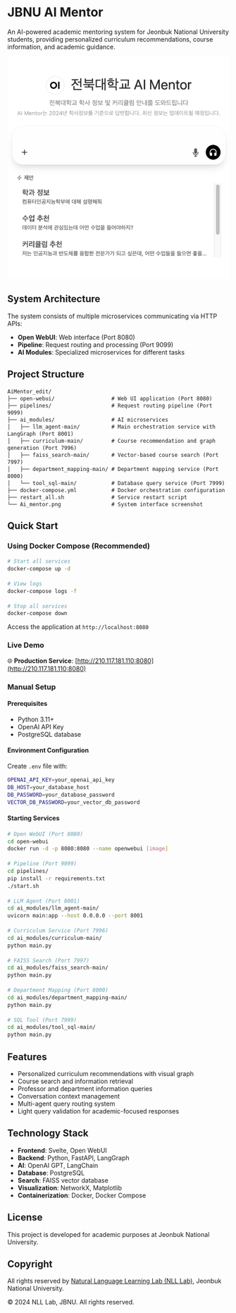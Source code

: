 # JBNU AI Mentor

An AI-powered academic mentoring system for Jeonbuk National University students, providing personalized curriculum recommendations, course information, and academic guidance.

<p align="center">
  <img src="./Ai_mentor.png" alt="AI Mentor Interface" width="600"/>
</p>

## System Architecture

The system consists of multiple microservices communicating via HTTP APIs:
- **Open WebUI**: Web interface (Port 8080)
- **Pipeline**: Request routing and processing (Port 9099)
- **AI Modules**: Specialized microservices for different tasks

## Project Structure

```
AiMentor_edit/
├── open-webui/                  # Web UI application (Port 8080)
├── pipelines/                   # Request routing pipeline (Port 9099)
├── ai_modules/                  # AI microservices
│   ├── llm_agent-main/          # Main orchestration service with LangGraph (Port 8001)
│   ├── curriculum-main/         # Course recommendation and graph generation (Port 7996)
│   ├── faiss_search-main/       # Vector-based course search (Port 7997)
│   ├── department_mapping-main/ # Department mapping service (Port 8000)
│   └── tool_sql-main/           # Database query service (Port 7999)
├── docker-compose.yml           # Docker orchestration configuration
├── restart_all.sh               # Service restart script
└── Ai_mentor.png                # System interface screenshot
```

## Quick Start

### Using Docker Compose (Recommended)

```bash
# Start all services
docker-compose up -d

# View logs
docker-compose logs -f

# Stop all services
docker-compose down
```

Access the application at `http://localhost:8080`

### Live Demo

🌐 **Production Service**: [http://210.117.181.110:8080](http://210.117.181.110:8080)

### Manual Setup

#### Prerequisites
- Python 3.11+
- OpenAI API Key
- PostgreSQL database

#### Environment Configuration

Create `.env` file with:
```bash
OPENAI_API_KEY=your_openai_api_key
DB_HOST=your_database_host
DB_PASSWORD=your_database_password
VECTOR_DB_PASSWORD=your_vector_db_password
```

#### Starting Services

```bash
# Open WebUI (Port 8080)
cd open-webui
docker run -d -p 8080:8080 --name openwebui [image]

# Pipeline (Port 9099)
cd pipelines/
pip install -r requirements.txt
./start.sh

# LLM Agent (Port 8001)
cd ai_modules/llm_agent-main/
uvicorn main:app --host 0.0.0.0 --port 8001

# Curriculum Service (Port 7996)
cd ai_modules/curriculum-main/
python main.py

# FAISS Search (Port 7997)
cd ai_modules/faiss_search-main/
python main.py

# Department Mapping (Port 8000)
cd ai_modules/department_mapping-main/
python main.py

# SQL Tool (Port 7999)
cd ai_modules/tool_sql-main/
python main.py
```

## Features

- Personalized curriculum recommendations with visual graph
- Course search and information retrieval
- Professor and department information queries
- Conversation context management
- Multi-agent query routing system
- Light query validation for academic-focused responses

## Technology Stack

- **Frontend**: Svelte, Open WebUI
- **Backend**: Python, FastAPI, LangGraph
- **AI**: OpenAI GPT, LangChain
- **Database**: PostgreSQL
- **Search**: FAISS vector database
- **Visualization**: NetworkX, Matplotlib
- **Containerization**: Docker, Docker Compose

## License

This project is developed for academic purposes at Jeonbuk National University.

## Copyright

All rights reserved by [Natural Language Learning Lab (NLL Lab)](https://sites.google.com/view/nlllab/main), Jeonbuk National University.

© 2024 NLL Lab, JBNU. All rights reserved.
